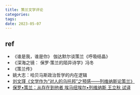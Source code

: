 ```yaml
---
title: 策兰文学评论
categories: 
tags: 
date: 2023-05-07
---
```


## ref

- 《谁是我，谁是你》 伽达默尔谈策兰《呼吸结晶》
- 《深海之镜： 保罗·策兰的陌异诗学》冯冬
- 《策兰传》
- 姚大志：哈贝马斯政治哲学的内在逻辑   	
- [刘文瑾《文学作为“对人的乌托邦”之预感——列维纳斯论策兰》](http://cll.newdu.com/a/201710/17/30534.html)
- [保罗•策兰：从存在到他者 埃马纽埃尔•列维纳斯 王立秋 试译](https://ptext.nju.edu.cn/c1/a4/c12146a246180/page.htm)